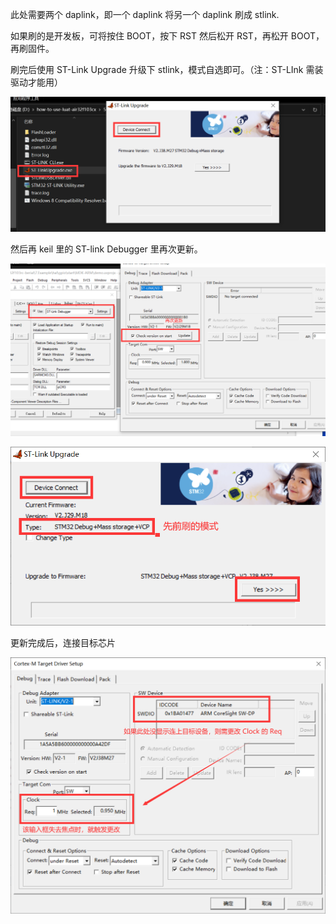 此处需要两个 daplink，即一个 daplink 将另一个 daplink 刷成 stlink.

如果刷的是开发板，可将按住 BOOT，按下 RST 然后松开 RST，再松开 BOOT，再刷固件。

刷完后使用  ST-Link Upgrade 升级下 stlink，模式自选即可。（注：ST-LInk 需装驱动才能用）

![image-20230907232303805](.assest/README/image-20230907232303805.png)

然后再 keil 里的 ST-link Debugger 里再次更新。

![image-20230907231805177](.assest/README/image-20230907231805177.png)

![image-20230907231858452](.assest/README/image-20230907231858452.png)

更新完成后，连接目标芯片

![image-20230907232218120](.assest/README/image-20230907232218120.png)



